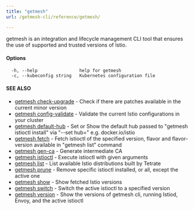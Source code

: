 ```yaml
---
title: "getmesh"
url: /getmesh-cli/reference/getmesh/

---
```


getmesh is an integration and lifecycle management CLI tool that ensures the use of supported and trusted versions of Istio.

#### Options

```
  -h, --help                help for getmesh
  -c, --kubeconfig string   Kubernetes configuration file
```

#### SEE ALSO

* [getmesh check-upgrade](/getmesh-cli/reference/getmesh_check-upgrade/)	 - Check if there are patches available in the current minor version
* [getmesh config-validate](/getmesh-cli/reference/getmesh_config-validate/)	 - Validate the current Istio configurations in your cluster
* [getmesh default-hub](/getmesh-cli/reference/getmesh_default-hub/)	 - Set or Show the default hub passed to "getmesh istioctl install" via "--set hub=" e.g. docker.io/istio
* [getmesh fetch](/getmesh-cli/reference/getmesh_fetch/)	 - Fetch istioctl of the specified version, flavor and flavor-version available in "getmesh list" command
* [getmesh gen-ca](/getmesh-cli/reference/getmesh_gen-ca/)	 - Generate intermediate CA
* [getmesh istioctl](/getmesh-cli/reference/getmesh_istioctl/)	 - Execute istioctl with given arguments
* [getmesh list](/getmesh-cli/reference/getmesh_list/)	 - List available Istio distributions built by Tetrate
* [getmesh prune](/getmesh-cli/reference/getmesh_prune/)	 - Remove specific istioctl installed, or all, except the active one
* [getmesh show](/getmesh-cli/reference/getmesh_show/)	 - Show fetched Istio versions
* [getmesh switch](/getmesh-cli/reference/getmesh_switch/)	 - Switch the active istioctl to a specified version
* [getmesh version](/getmesh-cli/reference/getmesh_version/)	 - Show the versions of getmesh cli, running Istiod, Envoy, and the active istioctl

